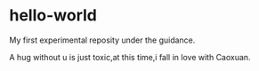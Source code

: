 # hello-world
My first experimental reposity under the guidance.

A hug without u is just toxic,at this time,i fall in love with Caoxuan.
